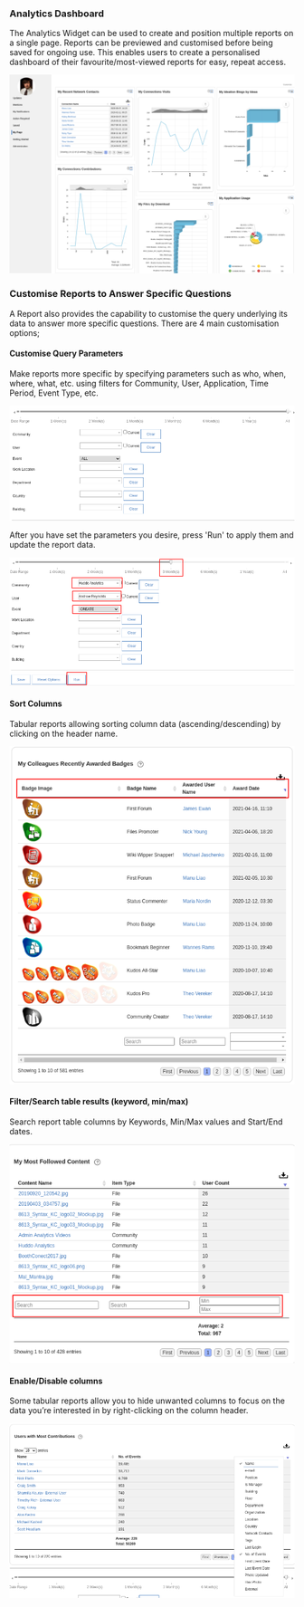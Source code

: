 
### Analytics Dashboard

The Analytics Widget can be used to create and position multiple reports on a single page. Reports can be previewed and customised before being saved for ongoing use.
This enables users to create a personalised dashboard of their favourite/most-viewed reports for easy, repeat access.

![dashboard](/assets/analytics/user-guide/using-reports/dashboard.png)

### Customise Reports to Answer Specific Questions

A Report also provides the capability to customise the query underlying its data to answer more specific questions. There are 4 main customisation options;

#### Customise Query Parameters
Make reports more specific by specifying parameters such as who, when, where,
what, etc. using filters for Community, User, Application, Time Period, Event Type,
etc.

![query blank](/assets/analytics/user-guide/using-reports/query-blank.png)

After you have set the parameters you desire, press 'Run' to apply them and update the report data.

![query set](/assets/analytics/user-guide/using-reports/query-set.png)

#### Sort Columns
Tabular reports allowing sorting column data (ascending/descending) by clicking on the header name.

![column sort](/assets/analytics/user-guide/using-reports/column-sort.png)

#### Filter/Search table results (keyword, min/max)
Search report table columns by Keywords, Min/Max values and Start/End dates.

![filter](/assets/analytics/user-guide/using-reports/filter.png)

#### Enable/Disable columns
Some tabular reports allow you to hide unwanted columns to focus on the data you’re interested in by right-clicking on the column header.

![hide-columns](/assets/analytics/user-guide/using-reports/hide-columns.png)